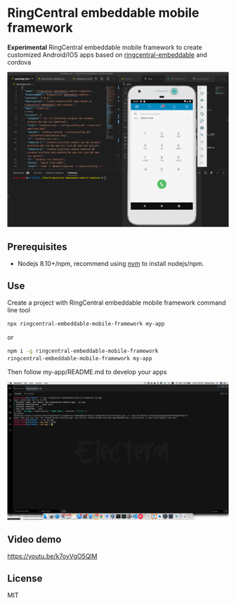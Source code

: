 # RingCentral embeddable mobile framework

**Experimental** RingCentral embeddable mobile framework to create customized Android/IOS apps based on [ringcentral-embeddable](https://github.com/ringcentral/ringcentral-embeddable) and cordova

![ ](screenshots/s1.png)

## Prerequisites

- Nodejs 8.10+/npm, recommend using [nvm](https://github.com/creationix/nvm) to install nodejs/npm.

## Use

Create a project with RingCentral embeddable mobile framework command line tool

```sh
npx ringcentral-embeddable-mobile-framework my-app
```

or

```sh
npm i -g ringcentral-embeddable-mobile-framework
ringcentral-embeddable-mobile-framework my-app
```

Then follow my-app/README.md to develop your apps

![ ](screenshots/s2.png)

## Video demo

https://youtu.be/k7ovVgO5QlM

## License

MIT

